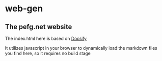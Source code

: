 # web-gen
## The pefg.net website

The index.html here is based on [Docsify](https://github.com/docsifyjs/docsify)

It utilizes javascript in your browser to dynamically load the markdown files you find here, so it requires no build stage
